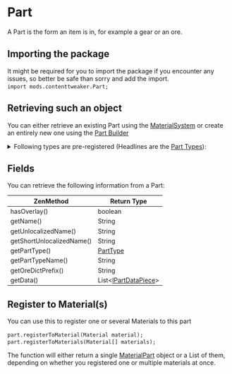 # Part

A Part is the form an item is in, for example a gear or an ore.

## Importing the package

It might be required for you to import the package if you encounter any issues, so better be safe than sorry and add the import.  
`import mods.contenttweaker.Part;`

## Retrieving such an object

You can either retrieve an existing Part using the [MaterialSystem](/Mods/ContentTweaker/Materials/MaterialSystem/) or create an entirely new one using the [Part Builder](/Mods/ContentTweaker/Materials/Parts/Part_Builder/)

<details>
    <summary>Following types are pre-registered (Headlines are the <a href="/Mods/ContentTweaker/Materials/Parts/PartType/">Part Types</a>):</summary>
    <h4>Items:</h4>
        <ul>
            <li>Beam <img src="Assets/beam.png" alt="beam icon" /></li>
            <li>Bolt <img src="Assets/bolt.png" alt="Bolt icon" /></li>
            <li>Casing <img src="Assets/casing.png" alt="Casing icon" /></li>
            <li>Clump <img src="Assets/clump.png" alt="Clump icon" /></li>
            <li>Crystal <img src="Assets/crystal.png" alt="Crystal icon" /></li>
            <li>Crushed Ore (crushed_ore) <img src="Assets/crushed_ore.png" alt="Crushed Ore icon" /></li>
            <li>Dense Plate (dense_plate) <img src="Assets/dense_plate.png" alt="Dense Plate icon" /></li>
            <li>Dirty Dust (dirty_dust) <img src="Assets/dirty_dust.png" alt="Dirty Dust icon" /></li>
            <li>Dust <img src="Assets/dust.png" alt="Dust icon" /></li>
            <li>Gear <img src="Assets/gear.png" alt="Gear icon" /></li>
            <li>Ingot <img src="Assets/ingot.png" alt="Ingot icon" /></li>
            <li>Nugget <img src="Assets/nugget.png" alt="Nugget icon" /></li>
            <li>Plate <img src="Assets/plate.png" alt="Plate icon" /></li>
            <li>Rod <img src="Assets/rod.png" alt="Rod icon" /></li>
            <li>Shard <img src="Assets/shard.png" alt="Shard icon" /></li>
        </ul>
    <h4>Blocks:</h4>
        <ul>
            <li>Block <img src="Assets/block.png" alt="Block icon" /></li>
        </ul>
    <h4>Ores:</h4>
        <ul>
            <li>Ore</li>
            <li>Dense Ore (dense_ore)</li>
            <li>Poor Ore(poor_ore)</li>
        </ul>
    <h4>Fluids:</h4>
        <ul>
            <li>Molten</li>
        </ul><br />
    <h4>Armor:</h4>
        <ul>
            <li>Armor <img src="Assets/armor_head.png" alt="Helmet Icon" /><img src="Assets/armor_chest.png" alt="Chest Plate Icon" /><img src="Assets/armor_legs.png" alt="Leggins Icon" /><img src="Assets/armor_feet.png" alt="Boots Icon" /></li>
        </ul>
    <h4>Minecart</h4>
        <ul>
            <li>Minecart</li>
        </ul>
</details>

## Fields

You can retrieve the following information from a Part:

| ZenMethod                 | Return Type                                                                   |
| ------------------------- | ----------------------------------------------------------------------------- |
| hasOverlay()              | boolean                                                                       |
| getName()                 | String                                                                        |
| getUnlocalizedName()      | String                                                                        |
| getShortUnlocalizedName() | String                                                                        |
| getPartType()             | [PartType](/Mods/ContentTweaker/Materials/Parts/PartType/)                    |
| getPartTypeName()         | String                                                                        |
| getOreDictPrefix()        | String                                                                        |
| getData()                 | List<[IPartDataPiece](/Mods/ContentTweaker/Materials/Parts/PartDataPiece/)\> |

## Register to Material(s)

You can use this to register one or several Materials to this part

    part.registerToMaterial(Material material);
    part.registerToMaterials(Material[] materials);
    

The function will either return a single [MaterialPart](/Mods/ContentTweaker/Materials/Materials/MaterialPart/) object or a List of them, depending on whether you registered one or multiple materials at once.